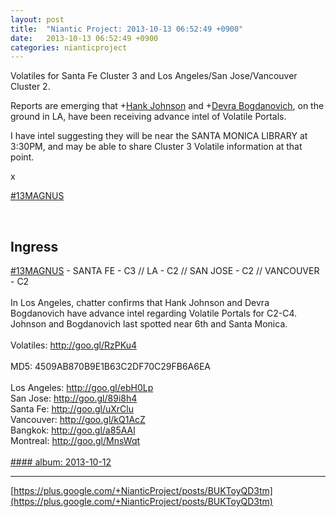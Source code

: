 ```yaml
---
layout: post
title:  "Niantic Project: 2013-10-13 06:52:49 +0900"
date:   2013-10-13 06:52:49 +0900
categories: nianticproject
---
```

Volatiles for Santa Fe Cluster 3 and Los Angeles/San Jose/Vancouver Cluster 2.

Reports are emerging that +[Hank Johnson](https://plus.google.com/117792105926525258257 "") and +[Devra Bogdanovich](https://plus.google.com/102598577258553073047 ""), on the ground in LA, have been receiving advance intel of Volatile Portals.

I have intel suggesting they will be near the SANTA MONICA LIBRARY at 3:30PM, and may be able to share Cluster 3 Volatile information at that point.

x

[#13MAGNUS](https://plus.google.com/s/%2313MAGNUS "")<div class="shared"><br /><h2>Ingress</h2> <a rel="nofollow" class="ot-hashtag" href="https://plus.google.com/s/%2313MAGNUS">#13MAGNUS</a>  - SANTA FE - C3 // LA - C2 // SAN JOSE - C2 // VANCOUVER - C2<br /><br />In Los Angeles, chatter confirms that Hank Johnson and Devra Bogdanovich have advance intel regarding Volatile Portals for C2-C4. Johnson and Bogdanovich last spotted near 6th and Santa Monica.<br /><br />Volatiles: <a href="http://goo.gl/RzPKu4" class="ot-anchor">http://goo.gl/RzPKu4</a><br /><br />MD5: 4509AB870B9E1B63C2DF70C29FB6A6EA<br /><br />Los Angeles: <a href="http://goo.gl/ebH0Lp" class="ot-anchor">http://goo.gl/ebH0Lp</a><br />San Jose: <a href="http://goo.gl/89i8h4" class="ot-anchor">http://goo.gl/89i8h4</a><br />Santa Fe: <a href="http://goo.gl/uXrClu" class="ot-anchor">http://goo.gl/uXrClu</a><br />Vancouver: <a href="http://goo.gl/kQ1AcZ" class="ot-anchor">http://goo.gl/kQ1AcZ</a><br />Bangkok: <a href="http://goo.gl/a85AAl" class="ot-anchor">http://goo.gl/a85AAl</a><br />Montreal: <a href="http://goo.gl/MnsWqt" class="ot-anchor">http://goo.gl/MnsWqt</a><br /><br /></div>
[#### album: 2013-10-12](https://plus.google.com/photos/103320655754019011706/albums/5933988438234616497 "")
- - -
[https://plus.google.com/+NianticProject/posts/BUKToyQD3tm](https://plus.google.com/+NianticProject/posts/BUKToyQD3tm)
